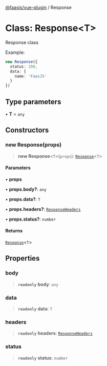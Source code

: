 [@faasjs/vue-plugin](../README.md) / Response

# Class: Response\<T\>

Response class

Example:
```ts
new Response({
  status: 200,
  data: {
    name: 'FaasJS'
  }
})
```

## Type parameters

• **T** = `any`

## Constructors

### new Response(props)

> **new Response**\<`T`\>(`props`): [`Response`](Response.md)\<`T`\>

#### Parameters

• **props**

• **props\.body?**: `any`

• **props\.data?**: `T`

• **props\.headers?**: [`ResponseHeaders`](../type-aliases/ResponseHeaders.md)

• **props\.status?**: `number`

#### Returns

[`Response`](Response.md)\<`T`\>

## Properties

### body

> **`readonly`** **body**: `any`

### data

> **`readonly`** **data**: `T`

### headers

> **`readonly`** **headers**: [`ResponseHeaders`](../type-aliases/ResponseHeaders.md)

### status

> **`readonly`** **status**: `number`
